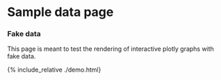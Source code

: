 # Sample data page

### Fake data
This page is meant to test the rendering of interactive plotly graphs with fake data.

{% include_relative ./demo.html}


